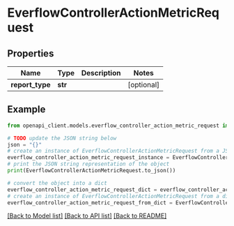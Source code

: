 # EverflowControllerActionMetricRequest


## Properties

Name | Type | Description | Notes
------------ | ------------- | ------------- | -------------
**report_type** | **str** |  | [optional] 

## Example

```python
from openapi_client.models.everflow_controller_action_metric_request import EverflowControllerActionMetricRequest

# TODO update the JSON string below
json = "{}"
# create an instance of EverflowControllerActionMetricRequest from a JSON string
everflow_controller_action_metric_request_instance = EverflowControllerActionMetricRequest.from_json(json)
# print the JSON string representation of the object
print(EverflowControllerActionMetricRequest.to_json())

# convert the object into a dict
everflow_controller_action_metric_request_dict = everflow_controller_action_metric_request_instance.to_dict()
# create an instance of EverflowControllerActionMetricRequest from a dict
everflow_controller_action_metric_request_from_dict = EverflowControllerActionMetricRequest.from_dict(everflow_controller_action_metric_request_dict)
```
[[Back to Model list]](../README.md#documentation-for-models) [[Back to API list]](../README.md#documentation-for-api-endpoints) [[Back to README]](../README.md)



